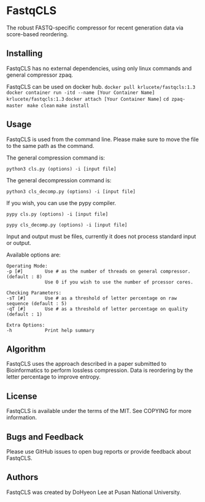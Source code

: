 # FastqCLS

The robust FASTQ-specific compressor for recent generation data via score-based reordering.

## Installing

FastqCLS has no external dependencies, using only linux commands and general compressor zpaq.

FastqCLS can be used on docker hub. 
```docker pull krlucete/fastqcls:1.3```
```docker container run -itd --name [Your Container Name] krlucete/fastqcls:1.3```
```docker attach [Your Container Name]```
```cd zpaq-master ```
```make clean```
```make install```

## Usage

FastqCLS is used from the command line. 
Please make sure to move the file to the same path as the command.

The general compression command is:

```python3 cls.py (options) -i [input file] ```

The general decompression command is:

```python3 cls_decomp.py (options) -i [input file] ```

If you wish, you can use the pypy compiler.

```pypy cls.py (options) -i [input file] ```

```pypy cls_decomp.py (options) -i [input file] ```


Input and output must be files, currently it does not process standard input or output.

Available options are:

```
Operating Mode:
-p [#]        Use # as the number of threads on general compressor. (default : 8)
              Use 0 if you wish to use the number of prcessor cores.

Checking Parameters:
-sT [#]       Use # as a threshold of letter percentage on raw sequence (default : 5)
-qT [#]       Use # as a threshold of letter percentage on quality (default : 1)

Extra Options:
-h            Print help summary
```

## Algorithm

FastqCLS uses the approach described in a paper submitted to Bioinformatics to perform lossless compression. 
Data is reordering by the letter percentage to improve entropy. 

## License

FastqCLS is available under the terms of the MIT. See COPYING for more information.

## Bugs and Feedback

Please use GitHub issues to open bug reports or provide feedback about FastqCLS.

## Authors

FastqCLS was created by DoHyeon Lee at Pusan National University.
